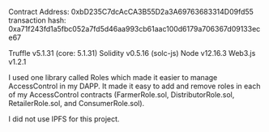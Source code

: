 Contract Address:	0xbD235C7dcAcCA3B55D2a3A69763683314D09fd55
transaction hash:    0xa71f243fd1a5fbc052a7fd5d46aa993cb61aac100d6179a706367d09133ece67
		     

Truffle v5.1.31 (core: 5.1.31)
Solidity v0.5.16 (solc-js)
Node v12.16.3
Web3.js v1.2.1

I used one library called Roles which made it easier to manage AccessControl in my DAPP. It made it easy to add and remove roles in each of my AccessControl contracts (FarmerRole.sol, DistributorRole.sol, RetailerRole.sol, and ConsumerRole.sol).

I did not use IPFS for this project.
